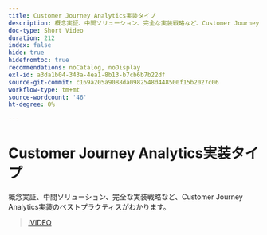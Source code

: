 ```yaml
---
title: Customer Journey Analytics実装タイプ
description: 概念実証、中間ソリューション、完全な実装戦略など、Customer Journey Analytics実装のベストプラクティスがわかります。
doc-type: Short Video
duration: 212
index: false
hide: true
hidefromtoc: true
recommendations: noCatalog, noDisplay
exl-id: a3da1b04-343a-4ea1-8b13-b7cb6b7b22df
source-git-commit: c169a205a9088da0982548d448500f15b2027c06
workflow-type: tm+mt
source-wordcount: '46'
ht-degree: 0%

---
```


# Customer Journey Analytics実装タイプ

概念実証、中間ソリューション、完全な実装戦略など、Customer Journey Analytics実装のベストプラクティスがわかります。

<!-- 62_S113_3442460_211_best-practices-for-implementing-customer-journey-analytics -->
>[!VIDEO](https://video.tv.adobe.com/v/3458311/?learn=on&enablevpops=true)
